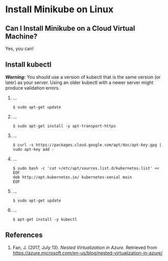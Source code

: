 # Install Minikube on Linux

## Can I Install Minikube on a Cloud Virtual Machine?

Yes, you can!

## Install kubectl

**_Warning:_** You should use a version of kubectl that is the same version (or later) as your server. Using an older kubectl with a newer server might produce validation errors.

1. ...

    ```command
    $ sudo apt-get update
    ```

2. ...

    ```command
    $ sudo apt-get install -y apt-transport-https
    ```

3. ...

    ```command
    $ curl -s https://packages.cloud.google.com/apt/doc/apt-key.gpg | sudo apt-key add -
    ```

4. ...

    ```command
    $ sudo bash -c 'cat >/etc/apt/sources.list.d/kubernetes.list' << EOF
    deb http://apt.kubernetes.io/ kubernetes-xenial main
    EOF
    ```

5. ...

    ```command
    $ sudo apt-get update
    ```

6. ...

    ```command
    $ apt-get install -y kubectl
    ```

## References

1. Fan, J. (2017, July 13). _Nested Virtualization in Azure._ Retrieved from https://azure.microsoft.com/en-us/blog/nested-virtualization-in-azure/
